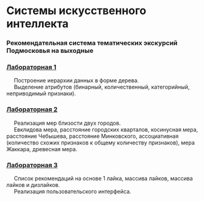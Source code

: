 # Системы искусственного интеллекта  
### Рекомендательная система тематических экскурсий Подмосковья на выходные

### [Лабораторная 1](https://github.com/platosha-git/AIS/tree/master/lab1)
&nbsp;&nbsp;&nbsp;&nbsp;&nbsp;Построение иерархии данных в форме дерева.  
&nbsp;&nbsp;&nbsp;&nbsp;&nbsp;Выделение атрибутов (бинарный, количественный, категорийный, неприводимый признаки).

### [Лабораторная 2](https://github.com/platosha-git/AIS/tree/master/lab2)
&nbsp;&nbsp;&nbsp;&nbsp;&nbsp;Реализация мер близости двух городов.  
&nbsp;&nbsp;&nbsp;&nbsp;&nbsp;Евклидова мера, расстояние городских кварталов, косинусная мера, расстояние Чебышева, расстояние Минковского, ассоциативная (количество схожих признаков к общему количеству признаков), мера Жаккара, древесная мера.

### [Лабораторная 3](https://github.com/platosha-git/AIS/tree/master/lab3)
&nbsp;&nbsp;&nbsp;&nbsp;&nbsp;Список рекомендаций на основе 1 лайка, массива лайков, массива лайков и дизлайков.  
&nbsp;&nbsp;&nbsp;&nbsp;&nbsp;Реализация пользовательского интерфейса.  
